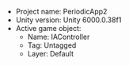 <!-- UNITY CODE ASSIST INSTRUCTIONS START -->
- Project name: PeriodicApp2
- Unity version: Unity 6000.0.38f1
- Active game object:
  - Name: IAController
  - Tag: Untagged
  - Layer: Default
<!-- UNITY CODE ASSIST INSTRUCTIONS END -->